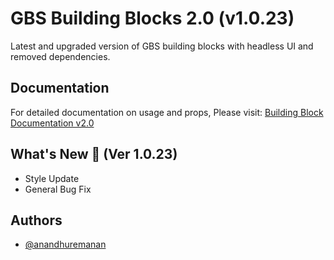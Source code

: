 # GBS Building Blocks 2.0 (v1.0.23)

Latest and upgraded version of GBS building blocks with headless UI and removed dependencies.

## Documentation

For detailed documentation on usage and props, Please visit: [Building Block Documentation v2.0](https://blackmax-designs.gitbook.io/building-block-v2.0)

## What's New 🎉 (Ver 1.0.23)

- Style Update
- General Bug Fix

## Authors

- [@anandhuremanan](https://www.github.com/anandhuremanan)
